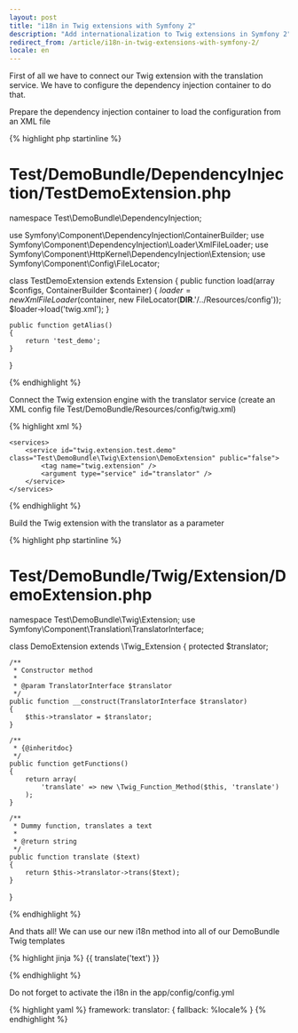 ```yaml
---
layout: post
title: "i18n in Twig extensions with Symfony 2"
description: "Add internationalization to Twig extensions in Symfony 2"
redirect_from: /article/i18n-in-twig-extensions-with-symfony-2/
locale: en
---
```


First of all we have to connect our Twig extension with the translation service. We have to configure the dependency injection container to do that.

Prepare the dependency injection container to load the configuration from an XML file

{% highlight php startinline %}
# Test/DemoBundle/DependencyInjection/TestDemoExtension.php

namespace Test\DemoBundle\DependencyInjection;

use Symfony\Component\DependencyInjection\ContainerBuilder;
use Symfony\Component\DependencyInjection\Loader\XmlFileLoader;
use Symfony\Component\HttpKernel\DependencyInjection\Extension;
use Symfony\Component\Config\FileLocator;

class TestDemoExtension extends Extension
{
    public function load(array $configs, ContainerBuilder $container)
    {
        $loader = new XmlFileLoader($container, new FileLocator(__DIR__.'/../Resources/config'));
        $loader->load('twig.xml');
    }

    public function getAlias()
    {
        return 'test_demo';
    }
}

{% endhighlight %}

Connect the Twig extension engine with the translator service (create an XML config file Test/DemoBundle/Resources/config/twig.xml)

{% highlight xml %}
<?xml version="1.0" ?>
<container xmlns="http://symfony.com/schema/dic/services"
    xmlns:xsi="http://www.w3.org/2001/XMLSchema-instance"
    xsi:schemaLocation="http://symfony.com/schema/dic/services http://symfony.com/schema/dic/services/services-1.0.xsd">

    <services>
        <service id="twig.extension.test.demo" class="Test\DemoBundle\Twig\Extension\DemoExtension" public="false">
            <tag name="twig.extension" />
            <argument type="service" id="translator" />
        </service>
    </services>
</container>

{% endhighlight %}

Build the Twig extension with the translator as a parameter

{% highlight php startinline %}
# Test/DemoBundle/Twig/Extension/DemoExtension.php

namespace Test\DemoBundle\Twig\Extension;
use Symfony\Component\Translation\TranslatorInterface;

class DemoExtension extends \Twig_Extension
{
    protected $translator;

    /**
     * Constructor method
     *
     * @param TranslatorInterface $translator
     */
    public function __construct(TranslatorInterface $translator)
    {
        $this->translator = $translator;
    }

    /**
     * {@inheritdoc}
     */
    public function getFunctions()
    {
        return array(
            'translate' => new \Twig_Function_Method($this, 'translate')
        );
    }

    /**
     * Dummy function, translates a text
     *
     * @return string
     */
    public function translate ($text)
    {
        return $this->translator->trans($text);
    }
}

{% endhighlight %}

And thats all! We can use our new i18n method into all of our DemoBundle Twig templates

{% highlight jinja %}
{{ translate('text') }}

{% endhighlight %}

Do not forget to activate the i18n in the app/config/config.yml

{% highlight yaml %}
framework:
    translator:      { fallback: %locale% }
{% endhighlight %}
